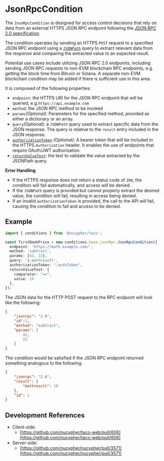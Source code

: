 # JsonRpcCondition

The `JsonRpcCondition` is designed for access control decisions that rely on data from an external HTTPS JSON RPC endpoint following the [JSON RPC 2.0 specification](https://www.jsonrpc.org/specification).&#x20;

The condition operates by sending an HTTPS `POST` request to a specified JSON RPC endpoint using a [`JSONPath`](https://goessner.net/articles/JsonPath/) query to extract relevant data from the response and comparing the extracted value to an expected result.

Potential use cases include utilizing JSON RPC 2.0 endpoints, including sending JSON RPC requests to non-EVM blockchain RPC endpoints, e.g. getting the block time from Bitcoin or Solana. A separate non-EVM blockchain condition may be added if there is sufficient use in this area.

It is composed of the following properties:

* `endpoint`: the HTTPS URI for the JSON RPC endpoint that will be queried, e.g.`https://api.example.com`
* `method`: the JSON RPC method to be invoked
* `params`_(Optional)_: Parameters for the specified method, provided as either a dictionary or an array.
* `query`_(Optional)_: a `JSONPath` query used to extract specific data from the JSON response. The query is relative to the `result` entry included in the JSON response.
* [`authorizationToken`](jsonrpccondition.md#authorization-token) _(Optional)_: A bearer token that will be included in the HTTPS `Authorization` header. It enables the use of endpoints that require OAuth/JWT authorization.&#x20;
* [`returnValueTest`](../../#returnvaluetest): the test to validate the value extracted by the JSONPath query.&#x20;

**Error Handling**

* If the HTTPS response does not return a status code of `200`, the condition will fail automatically, and access will be denied.
* If the `JSONPath` query is provided but cannot properly extract the desired value, the condition will fail, resulting in access being denied.
* If an invalid `authorizationToken` is provided, the call to the API will fail, causing the condition to fail and access to be denied.

## Example

```typescript
import { conditions } from '@nucypher/taco';

const firstBookPrice = new conditions.base.jsonRpc.JsonRpcCondition({
  endpoint: 'https://math.example.com/',
  method: 'subtract',
  params: [42, 23],
  query: '$.mathresult',
  authorizationToken: ":authToken",
  returnValueTest: {
    comparator: "==",
    value: 19
  },
});
```

The JSON data for the HTTP POST request to the RPC endpoint will look like the following:

```json
{
    "jsonrpc": "2.0",
    "id":1,
    "method": "subtract",
    "params": [
        42,
        23
    ]
}
```

The condition would be satisfied if the JSON RPC endpoint returned something analogous to the following:

```json
{
    "jsonrpc": "2.0",
    "result": {
        "mathresult": 19
    },
    "id": 1
}
```

## Development References

* Client-side:
  * [https://github.com/nucypher/taco-web/pull/606](https://github.com/nucypher/taco-web/pull/606)
* Server-side:&#x20;
  * [https://github.com/nucypher/nucypher/pull/3571](https://github.com/nucypher/nucypher/pull/3571)
